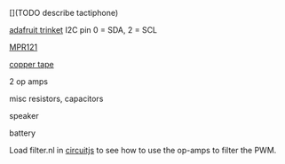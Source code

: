 [](TODO describe tactiphone)

[adafruit trinket](http://www.adafruit.com/products/1500) I2C pin 0 = SDA, 2 = SCL

[MPR121](https://www.adafruit.com/products/1982)

[copper tape](https://www.adafruit.com/products/1127)

2 op amps

misc resistors, capacitors

speaker

battery

Load filter.nl in [circuitjs](http://lushprojects.com/circuitjs/circuitjs.html) to see how to use the op-amps to filter the PWM.

